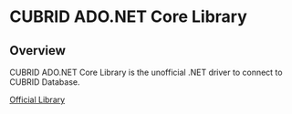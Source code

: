 # CUBRID ADO.NET Core Library

## Overview
CUBRID ADO.NET Core Library is the unofficial .NET driver to connect to CUBRID Database.

[Official Library](https://github.com/CUBRID/cubrid-adonet)
